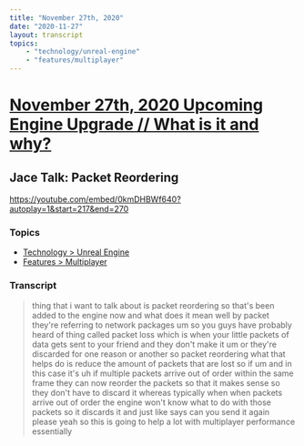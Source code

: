 ```yaml
---
title: "November 27th, 2020"
date: "2020-11-27"
layout: transcript
topics: 
    - "technology/unreal-engine"
    - "features/multiplayer"
---
```

# [November 27th, 2020 Upcoming Engine Upgrade // What is it and why?](../2020-11-27.md)
## Jace Talk: Packet Reordering
https://youtube.com/embed/0kmDHBWf640?autoplay=1&start=217&end=270
### Topics
* [Technology > Unreal Engine](../topics/technology/unreal-engine.md)
* [Features > Multiplayer](../topics/features/multiplayer.md)

### Transcript

> thing that i want to talk about is
> packet reordering so that's been added
> to the engine now and what does it mean
> well by packet they're referring to
> network packages
> um so you guys have probably heard of
> thing called packet loss
> which is when your little packets of
> data gets sent to your friend and they
> don't make it
> um or they're discarded for one reason
> or another
> so packet reordering what that helps do
> is reduce the amount of packets that are
> lost so if um and in this case it's uh
> if multiple packets arrive
> out of order within the same frame they
> can now reorder the packets so that it
> makes sense so they don't have to
> discard it whereas
> typically when when packets arrive out
> of order
> the engine won't know what to do with
> those packets so it discards it and just
> like says can you send it again please
> yeah so this is going to help a lot with
> multiplayer performance essentially
